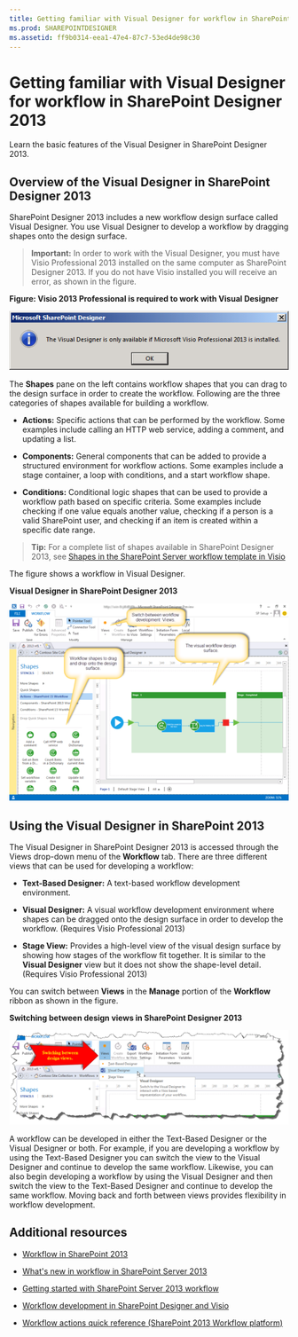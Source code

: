 ```yaml
---
title: Getting familiar with Visual Designer for workflow in SharePoint Designer 2013
ms.prod: SHAREPOINTDESIGNER
ms.assetid: ff9b0314-eea1-47e4-87c7-53ed4de98c30
---
```



# Getting familiar with Visual Designer for workflow in SharePoint Designer 2013
Learn the basic features of the Visual Designer in SharePoint Designer 2013.
## Overview of the Visual Designer in SharePoint Designer 2013
<a name="section1"> </a>

SharePoint Designer 2013 includes a new workflow design surface called Visual Designer. You use Visual Designer to develop a workflow by dragging shapes onto the design surface.
  
    
    

> **Important:**
> In order to work with the Visual Designer, you must have Visio Professional 2013 installed on the same computer as SharePoint Designer 2013. If you do not have Visio installed you will receive an error, as shown in the figure. 
  
    
    


**Figure: Visio 2013 Professional is required to work with Visual Designer**

  
    
    

  
    
    
![Visual Designer not available without Visio](../../images/SPD15-VisualDesigner1.png)
  
    
    
The **Shapes** pane on the left contains workflow shapes that you can drag to the design surface in order to create the workflow. Following are the three categories of shapes available for building a workflow.
  
    
    

- **Actions:** Specific actions that can be performed by the workflow. Some examples include calling an HTTP web service, adding a comment, and updating a list.
    
  
- **Components:** General components that can be added to provide a structured environment for workflow actions. Some examples include a stage container, a loop with conditions, and a start workflow shape.
    
  
- **Conditions:** Conditional logic shapes that can be used to provide a workflow path based on specific criteria. Some examples include checking if one value equals another value, checking if a person is a valid SharePoint user, and checking if an item is created within a specific date range.
    
  

    
> **Tip:**
> For a complete list of shapes available in SharePoint Designer 2013, see  [Shapes in the SharePoint Server workflow template in Visio](shapes-in-the-sharepoint-server-workflow-template-in-visio.md)
  
    
    

The figure shows a workflow in Visual Designer.
  
    
    

**Visual Designer in SharePoint Designer 2013**

  
    
    

  
    
    
![Visual Designer in SharePoint Designer 2013](../../images/SPD15-VisualDesigner2.png)
  
    
    

  
    
    

  
    
    

## Using the Visual Designer in SharePoint 2013
<a name="section2"> </a>

The Visual Designer in SharePoint Designer 2013 is accessed through the Views drop-down menu of the **Workflow** tab. There are three different views that can be used for developing a workflow:
  
    
    

- **Text-Based Designer:** A text-based workflow development environment.
    
  
- **Visual Designer:** A visual workflow development environment where shapes can be dragged onto the design surface in order to develop the workflow. (Requires Visio Professional 2013)
    
  
- **Stage View:** Provides a high-level view of the visual design surface by showing how stages of the workflow fit together. It is similar to the **Visual Designer** view but it does not show the shape-level detail. (Requires Visio Professional 2013)
    
  
You can switch between **Views** in the **Manage** portion of the **Workflow** ribbon as shown in the figure.
  
    
    

**Switching between design views in SharePoint Designer 2013**

  
    
    

  
    
    
![Switching between design views.](../../images/SPD15-VisualDesigner3.png)
  
    
    
A workflow can be developed in either the Text-Based Designer or the Visual Designer or both. For example, if you are developing a workflow by using the Text-Based Designer you can switch the view to the Visual Designer and continue to develop the same workflow. Likewise, you can also begin developing a workflow by using the Visual Designer and then switch the view to the Text-Based Designer and continue to develop the same workflow. Moving back and forth between views provides flexibility in workflow development.
  
    
    

## Additional resources
<a name="bk_addresources"> </a>


-  [Workflow in SharePoint 2013 ](http://technet.microsoft.com/en-us/sharepoint/jj556245.aspx)
    
  
-  [What's new in workflow in SharePoint Server 2013](http://msdn.microsoft.com/library/6ab8a28b-fa2f-4530-8b55-a7f663bf15ea.aspx)
    
  
-  [Getting started with SharePoint Server 2013 workflow](http://msdn.microsoft.com/library/cc73be76-a329-449f-90ab-86822b1c2ee8.aspx)
    
  
-  [Workflow development in SharePoint Designer and Visio](workflow-development-in-sharepoint-designer-and-visio.md)
    
  
-  [Workflow actions quick reference (SharePoint 2013 Workflow platform)](workflow-actions-quick-reference-sharepoint-workflow-platform.md)
    
  

